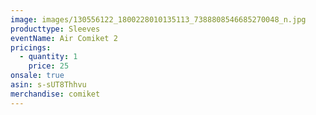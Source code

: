 ```yaml
---
image: images/130556122_1800228010135113_7388808546685270048_n.jpg
producttype: Sleeves
eventName: Air Comiket 2
pricings:
  - quantity: 1
    price: 25
onsale: true
asin: s-sUT8Thhvu
merchandise: comiket
---
```

